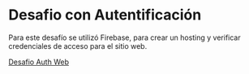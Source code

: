 # Desafio con Autentificación

Para este desafío se utilizó Firebase, para crear un hosting y verificar credenciales de acceso para el sitio web.

[Desafio Auth Web](https://desafio-auth-d448c.web.app)
